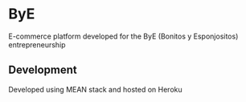 # ByE
E-commerce platform developed for the ByE (Bonitos y Esponjositos) entrepreneurship

## Development
Developed using MEAN stack and hosted on Heroku
